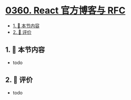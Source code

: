# [0360. React 官方博客与 RFC](https://github.com/tnotesjs/TNotes.react/tree/main/notes/0360.%20React%20%E5%AE%98%E6%96%B9%E5%8D%9A%E5%AE%A2%E4%B8%8E%20RFC)

<!-- region:toc -->

- [1. 🎯 本节内容](#1--本节内容)
- [2. 🫧 评价](#2--评价)

<!-- endregion:toc -->

## 1. 🎯 本节内容

- todo

## 2. 🫧 评价

- todo
